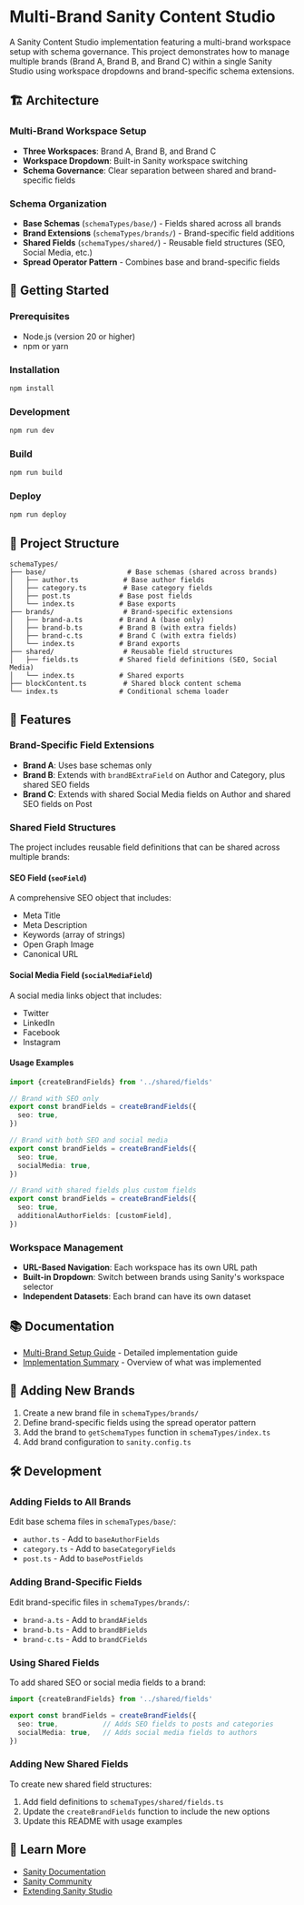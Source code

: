 # Multi-Brand Sanity Content Studio

A Sanity Content Studio implementation featuring a multi-brand workspace setup with schema governance. This project demonstrates how to manage multiple brands (Brand A, Brand B, and Brand C) within a single Sanity Studio using workspace dropdowns and brand-specific schema extensions.

## 🏗️ Architecture

### Multi-Brand Workspace Setup
- **Three Workspaces**: Brand A, Brand B, and Brand C
- **Workspace Dropdown**: Built-in Sanity workspace switching
- **Schema Governance**: Clear separation between shared and brand-specific fields

### Schema Organization
- **Base Schemas** (`schemaTypes/base/`) - Fields shared across all brands
- **Brand Extensions** (`schemaTypes/brands/`) - Brand-specific field additions
- **Shared Fields** (`schemaTypes/shared/`) - Reusable field structures (SEO, Social Media, etc.)
- **Spread Operator Pattern** - Combines base and brand-specific fields

## 🚀 Getting Started

### Prerequisites
- Node.js (version 20 or higher)
- npm or yarn

### Installation
```bash
npm install
```

### Development
```bash
npm run dev
```

### Build
```bash
npm run build
```

### Deploy
```bash
npm run deploy
```

## 📁 Project Structure

```
schemaTypes/
├── base/                    # Base schemas (shared across brands)
│   ├── author.ts           # Base author fields
│   ├── category.ts         # Base category fields
│   ├── post.ts            # Base post fields
│   └── index.ts           # Base exports
├── brands/                 # Brand-specific extensions
│   ├── brand-a.ts         # Brand A (base only)
│   ├── brand-b.ts         # Brand B (with extra fields)
│   ├── brand-c.ts         # Brand C (with extra fields)
│   └── index.ts           # Brand exports
├── shared/                 # Reusable field structures
│   ├── fields.ts          # Shared field definitions (SEO, Social Media)
│   └── index.ts           # Shared exports
├── blockContent.ts         # Shared block content schema
└── index.ts               # Conditional schema loader
```

## 🎯 Features

### Brand-Specific Field Extensions
- **Brand A**: Uses base schemas only
- **Brand B**: Extends with `brandBExtraField` on Author and Category, plus shared SEO fields
- **Brand C**: Extends with shared Social Media fields on Author and shared SEO fields on Post

### Shared Field Structures
The project includes reusable field definitions that can be shared across multiple brands:

#### SEO Field (`seoField`)
A comprehensive SEO object that includes:
- Meta Title
- Meta Description  
- Keywords (array of strings)
- Open Graph Image
- Canonical URL

#### Social Media Field (`socialMediaField`)
A social media links object that includes:
- Twitter
- LinkedIn
- Facebook
- Instagram

#### Usage Examples
```typescript
import {createBrandFields} from '../shared/fields'

// Brand with SEO only
export const brandFields = createBrandFields({
  seo: true,
})

// Brand with both SEO and social media
export const brandFields = createBrandFields({
  seo: true,
  socialMedia: true,
})

// Brand with shared fields plus custom fields
export const brandFields = createBrandFields({
  seo: true,
  additionalAuthorFields: [customField],
})
```

### Workspace Management
- **URL-Based Navigation**: Each workspace has its own URL path
- **Built-in Dropdown**: Switch between brands using Sanity's workspace selector
- **Independent Datasets**: Each brand can have its own dataset

## 📚 Documentation

- [Multi-Brand Setup Guide](MULTI_BRAND_SETUP.md) - Detailed implementation guide
- [Implementation Summary](IMPLEMENTATION_SUMMARY.md) - Overview of what was implemented

## 🔧 Adding New Brands

1. Create a new brand file in `schemaTypes/brands/`
2. Define brand-specific fields using the spread operator pattern
3. Add the brand to `getSchemaTypes` function in `schemaTypes/index.ts`
4. Add brand configuration to `sanity.config.ts`

## 🛠️ Development

### Adding Fields to All Brands
Edit base schema files in `schemaTypes/base/`:
- `author.ts` - Add to `baseAuthorFields`
- `category.ts` - Add to `baseCategoryFields`
- `post.ts` - Add to `basePostFields`

### Adding Brand-Specific Fields
Edit brand-specific files in `schemaTypes/brands/`:
- `brand-a.ts` - Add to `brandAFields`
- `brand-b.ts` - Add to `brandBFields`
- `brand-c.ts` - Add to `brandCFields`

### Using Shared Fields
To add shared SEO or social media fields to a brand:
```typescript
import {createBrandFields} from '../shared/fields'

export const brandFields = createBrandFields({
  seo: true,           // Adds SEO fields to posts and categories
  socialMedia: true,   // Adds social media fields to authors
})
```

### Adding New Shared Fields
To create new shared field structures:
1. Add field definitions to `schemaTypes/shared/fields.ts`
2. Update the `createBrandFields` function to include the new options
3. Update this README with usage examples

## 📖 Learn More

- [Sanity Documentation](https://www.sanity.io/docs)
- [Sanity Community](https://www.sanity.io/community/join)
- [Extending Sanity Studio](https://www.sanity.io/docs/content-studio/extending)
